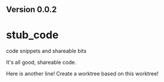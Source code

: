 
## Version 0.0.2


# stub_code
code snippets and shareable bits

It's all good, shareable code.

Here is another line! Create a worktree based on this worktree!
